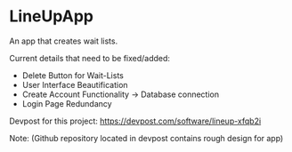 # LineUpApp
An app that creates wait lists.

Current details that need to be fixed/added:

- Delete Button for Wait-Lists
- User Interface Beautification
- Create Account Functionality -> Database connection
- Login Page Redundancy 

Devpost for this project:
https://devpost.com/software/lineup-xfqb2i 

Note: (Github repository located in devpost contains rough design for app)
